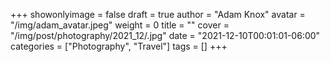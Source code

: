 +++
showonlyimage = false
draft = true
author = "Adam Knox"
avatar = "/img/adam_avatar.jpeg"
weight = 0
title = ""
cover = "/img/post/photography/2021_12/.jpg"
date = "2021-12-10T00:01:01-06:00"
categories = ["Photography", "Travel"]
tags = []
+++
<!--more-->

